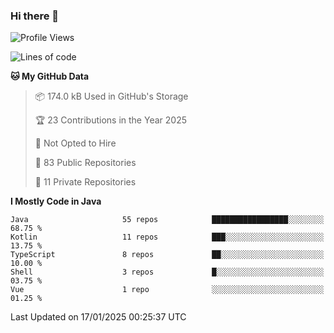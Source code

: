 ### Hi there 👋


<!--START_SECTION:waka-->
![Profile Views](http://img.shields.io/badge/Profile%20Views-0-blue)

![Lines of code](https://img.shields.io/badge/From%20Hello%20World%20I%27ve%20Written-3.2%20million%20lines%20of%20code-blue)

**🐱 My GitHub Data** 

> 📦 174.0 kB Used in GitHub's Storage 
 > 
> 🏆 23 Contributions in the Year 2025
 > 
> 🚫 Not Opted to Hire
 > 
> 📜 83 Public Repositories 
 > 
> 🔑 11 Private Repositories 
 > 
**I Mostly Code in Java** 

```text
Java                     55 repos            █████████████████░░░░░░░░   68.75 % 
Kotlin                   11 repos            ███░░░░░░░░░░░░░░░░░░░░░░   13.75 % 
TypeScript               8 repos             ██░░░░░░░░░░░░░░░░░░░░░░░   10.00 % 
Shell                    3 repos             █░░░░░░░░░░░░░░░░░░░░░░░░   03.75 % 
Vue                      1 repo              ░░░░░░░░░░░░░░░░░░░░░░░░░   01.25 % 
```




 Last Updated on 17/01/2025 00:25:37 UTC
<!--END_SECTION:waka-->
